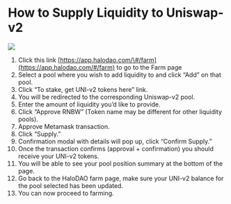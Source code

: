# How to Supply Liquidity to Uniswap-v2

![](../../.gitbook/assets/supply-liquidity-univ2-mainnet.gif)

1. Click this link [https://app.halodao.com/\#/farm](https://app.halodao.com/#/farm) to go to the Farm page
2. Select a pool where you wish to add liquidity to and click “Add” on that pool.
3. Click “To stake, get UNI-v2 tokens here” link.
4. You will be redirected to the corresponding Uniswap-v2 pool.
5. Enter the amount of liquidity you’d like to provide.
6. Click “Approve RNBW” \(Token name may be different for other liquidity pools\).
7. Approve Metamask transaction.
8. Click “Supply.” 
9. Confirmation modal with details will pop up, click “Confirm Supply.”
10. Once the transaction confirms \(approval + confirmation\) you should receive your UNI-v2 tokens.
11. You will be able to see your pool position summary at the bottom of the page.
12. Go back to the HaloDAO farm page, make sure your UNI-v2 balance for the pool selected has been updated. 
13. You can now proceed to farming.





